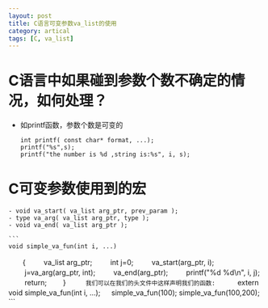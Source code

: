 ```yaml
---
layout: post
title: C语言可变参数va_list的使用
category: artical
tags: [C, va_list]
---
```

# C语言中如果碰到参数个数不确定的情况，如何处理？
- 如printf函数，参数个数是可变的
	```
	int printf( const char* format, ...);
	printf("%s",s); 
	printf("the number is %d ,string is:%s", i, s);
	```
# C可变参数使用到的宏
	- void va_start( va_list arg_ptr, prev_param ); 
	- type va_arg( va_list arg_ptr, type ); 
	- void va_end( va_list arg_ptr );
	
	```
	void simple_va_fun(int i, ...) 
　　{ 
　　  va_list arg_ptr; 
　　  int j=0; 
　  　va_start(arg_ptr, i); 
　  　j=va_arg(arg_ptr, int); 
　  　va_end(arg_ptr); 
　  　printf("%d %d\n", i, j); 
　  　return; 
　　}
　　```
      我们可以在我们的头文件中这样声明我们的函数: 
   　```
   　extern void simple_va_fun(int i, ...);
　   simple_va_fun(100); 
      simple_va_fun(100,200);
      ```
      
